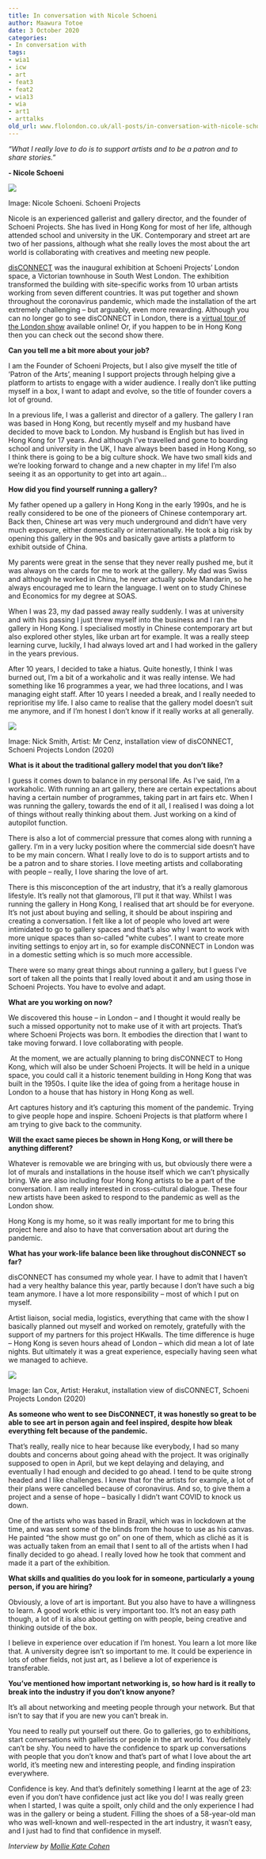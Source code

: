 ```yaml
---
title: In conversation with Nicole Schoeni
author: Maawura Totoe
date: 3 October 2020
categories:
- In conversation with
tags:
- wia1
- icw
- art
- feat3
- feat2
- wia13
- wia
- art1
- arttalks
old_url: www.flolondon.co.uk/all-posts/in-conversation-with-nicole-schoeni.html
---
```


*“What I really love to do is to support artists and to be a patron and to share stories.”*

**- Nicole Schoeni**

![](https://images.squarespace-cdn.com/content/v1/5c9534c4af4683461d462c6b/1601680410691-4LRN6U52GBI3YS2AUIXL/Nicole+Schoeni%2C+Fate+-+Zhou+Jinhua+Solo+Exhibition%2C+2011.jpg)

Image: Nicole Schoeni. Schoeni Projects

Nicole is an experienced gallerist and gallery director, and the founder of Schoeni Projects. She has lived in Hong Kong for most of her life, although attended school and university in the UK. Contemporary and street art are two of her passions, although what she really loves the most about the art world is collaborating with creatives and meeting new people.

[disCONNECT](https://schoeniprojects.com/exhibitions/6-disconnect-ldn-schoeni-project-s-inaugural-exhibition-a-locked-down-artist/) was the inaugural exhibition at Schoeni Projects’ London space, a Victorian townhouse in South West London. The exhibition transformed the building with site-specific works from 10 urban artists working from seven different countries. It was put together and shown throughout the coronavirus pandemic, which made the installation of the art extremely challenging – but arguably, even more rewarding. Although you can no longer go to see disCONNECT in London, there is a [virtual tour of the London show](https://schoeniprojects.com/vr) available online! Or, if you happen to be in Hong Kong then you can check out the second show there.

**Can you tell me a bit more about your job?**

I am the Founder of Schoeni Projects, but I also give myself the title of ‘Patron of the Arts’, meaning I support projects through helping give a platform to artists to engage with a wider audience. I really don’t like putting myself in a box, I want to adapt and evolve, so the title of founder covers a lot of ground.

In a previous life, I was a gallerist and director of a gallery. The gallery I ran was based in Hong Kong, but recently myself and my husband have decided to move back to London. My husband is English but has lived in Hong Kong for 17 years. And although I’ve travelled and gone to boarding school and university in the UK, I have always been based in Hong Kong, so I think there is going to be a big culture shock. We have two small kids and we’re looking forward to change and a new chapter in my life! I’m also seeing it as an opportunity to get into art again…

**How did you find yourself running a gallery?**

My father opened up a gallery in Hong Kong in the early 1990s, and he is really considered to be one of the pioneers of Chinese contemporary art. Back then, Chinese art was very much underground and didn’t have very much exposure, either domestically or internationally. He took a big risk by opening this gallery in the 90s and basically gave artists a platform to exhibit outside of China.

My parents were great in the sense that they never really pushed me, but it was always on the cards for me to work at the gallery. My dad was Swiss and although he worked in China, he never actually spoke Mandarin, so he always encouraged me to learn the language. I went on to study Chinese and Economics for my degree at SOAS.

When I was 23, my dad passed away really suddenly. I was at university and with his passing I just threw myself into the business and I ran the gallery in Hong Kong. I specialised mostly in Chinese contemporary art but also explored other styles, like urban art for example. It was a really steep learning curve, luckily, I had always loved art and I had worked in the gallery in the years previous.

After 10 years, I decided to take a hiatus. Quite honestly, I think I was burned out, I’m a bit of a workaholic and it was really intense. We had something like 16 programmes a year, we had three locations, and I was managing eight staff. After 10 years I needed a break, and I really needed to reprioritise my life. I also came to realise that the gallery model doesn’t suit me anymore, and if I’m honest I don’t know if it really works at all generally.

![](https://images.squarespace-cdn.com/content/v1/5c9534c4af4683461d462c6b/1601679417193-EUYGPZXDL4XJ12J5QIKX/Mr+Cenz%2C+installation+view+of+disCONNECT%2C+Schoeni+Projects+London+%282020%29%2C+photo+Nick+Smith+%281%29.JPG)

Image: Nick Smith, Artist: Mr Cenz, installation view of disCONNECT, Schoeni Projects London (2020)

**What is it about the traditional gallery model that you don’t like?**

I guess it comes down to balance in my personal life. As I’ve said, I’m a workaholic. With running an art gallery, there are certain expectations about having a certain number of programmes, taking part in art fairs etc. When I was running the gallery, towards the end of it all, I realised I was doing a lot of things without really thinking about them. Just working on a kind of autopilot function.

There is also a lot of commercial pressure that comes along with running a gallery. I’m in a very lucky position where the commercial side doesn’t have to be my main concern. What I really love to do is to support artists and to be a patron and to share stories. I love meeting artists and collaborating with people – really, I love sharing the love of art.

There is this misconception of the art industry, that it’s a really glamorous lifestyle. It’s really not that glamorous, I’ll put it that way. Whilst I was running the gallery in Hong Kong, I realised that art should be for everyone. It’s not just about buying and selling, it should be about inspiring and creating a conversation. I felt like a lot of people who loved art were intimidated to go to gallery spaces and that’s also why I want to work with more unique spaces than so-called “white cubes”. I want to create more inviting settings to enjoy art in, so for example disCONNECT in London was in a domestic setting which is so much more accessible.

There were so many great things about running a gallery, but I guess I’ve sort of taken all the points that I really loved about it and am using those in Schoeni Projects. You have to evolve and adapt.

**What are you working on now?**

We discovered this house – in London – and I thought it would really be such a missed opportunity not to make use of it with art projects. That’s where Schoeni Projects was born. It embodies the direction that I want to take moving forward. I love collaborating with people.

 At the moment, we are actually planning to bring disCONNECT to Hong Kong, which will also be under Schoeni Projects. It will be held in a unique space, you could call it a historic tenement building in Hong Kong that was built in the 1950s. I quite like the idea of going from a heritage house in London to a house that has history in Hong Kong as well.

Art captures history and it’s capturing this moment of the pandemic. Trying to give people hope and inspire. Schoeni Projects is that platform where I am trying to give back to the community.

**Will the exact same pieces be shown in Hong Kong, or will there be anything different?**

Whatever is removable we are bringing with us, but obviously there were a lot of murals and installations in the house itself which we can’t physically bring. We are also including four Hong Kong artists to be a part of the conversation. I am really interested in cross-cultural dialogue. These four new artists have been asked to respond to the pandemic as well as the London show.

Hong Kong is my home, so it was really important for me to bring this project here and also to have that conversation about art during the pandemic.

**What has your work-life balance been like throughout disCONNECT so far?**

disCONNECT has consumed my whole year. I have to admit that I haven’t had a very healthy balance this year, partly because I don’t have such a big team anymore. I have a lot more responsibility – most of which I put on myself.

Artist liaison, social media, logistics, everything that came with the show I basically planned out myself and worked on remotely, gratefully with the support of my partners for this project HKwalls. The time difference is huge – Hong Kong is seven hours ahead of London – which did mean a lot of late nights. But ultimately it was a great experience, especially having seen what we managed to achieve.

![](https://images.squarespace-cdn.com/content/v1/5c9534c4af4683461d462c6b/1601680593303-84WG543C215HHV9Z1R1R/Herakut%2C+installation+view+of+disCONNECT%2C+Schoeni+Projects+London+%282020%29%2C+%C2%A9Ian+Cox+%281%29+%281%29.jpg)

Image: Ian Cox, Artist: Herakut, installation view of disCONNECT, Schoeni Projects London (2020)

**As someone who went to see DisCONNECT, it was honestly so great to be able to see art in person again and feel inspired, despite how bleak everything felt because of the pandemic.**

That’s really, really nice to hear because like everybody, I had so many doubts and concerns about going ahead with the project. It was originally supposed to open in April, but we kept delaying and delaying, and eventually I had enough and decided to go ahead. I tend to be quite strong headed and I like challenges. I knew that for the artists for example, a lot of their plans were cancelled because of coronavirus. And so, to give them a project and a sense of hope – basically I didn’t want COVID to knock us down.

One of the artists who was based in Brazil, which was in lockdown at the time, and was sent some of the blinds from the house to use as his canvas. He painted “the show must go on” on one of them, which as cliché as it is was actually taken from an email that I sent to all of the artists when I had finally decided to go ahead. I really loved how he took that comment and made it a part of the exhibition.

**What skills and qualities do you look for in someone, particularly a young person, if you are hiring?**

Obviously, a love of art is important. But you also have to have a willingness to learn. A good work ethic is very important too. It’s not an easy path though, a lot of it is also about getting on with people, being creative and thinking outside of the box.

I believe in experience over education if I’m honest. You learn a lot more like that. A university degree isn’t so important to me. It could be experience in lots of other fields, not just art, as I believe a lot of experience is transferable.

**You’ve mentioned how important networking is, so how hard is it really to break into the industry if you don’t know anyone?**

It’s all about networking and meeting people through your network. But that isn’t to say that if you are new you can’t break in.

You need to really put yourself out there. Go to galleries, go to exhibitions, start conversations with gallerists or people in the art world. You definitely can’t be shy. You need to have the confidence to spark up conversations with people that you don’t know and that’s part of what I love about the art world, it’s meeting new and interesting people, and finding inspiration everywhere.

Confidence is key. And that’s definitely something I learnt at the age of 23: even if you don’t have confidence just act like you do! I was really green when I started, I was quite a spoilt, only child and the only experience I had was in the gallery or being a student. Filling the shoes of a 58-year-old man who was well-known and well-respected in the art industry, it wasn’t easy, and I just had to find that confidence in myself.

*Interview by* [*Mollie Kate Cohen*](../about-1/mollie-cohen-contributor.html)*﻿*
